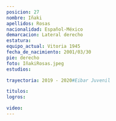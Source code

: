 ```yaml
---
posicion: 27
nombre: Iñaki
apellidos: Rosas
nacionalidad: Español-México
demarcacion: Lateral derecho
estatura: 
equipo_actual: Vitoria 1945
fecha_de_nacimiento: 2001/03/30
pie: derecho
foto: IñakiRosas.jpeg 
estudios:

trayectoria: 2019 - 2020#Eibar Juvenil

titulos:
logros:

video:
---
```

